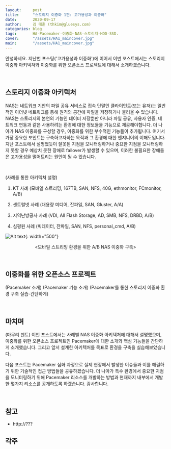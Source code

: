 ```yaml
---
layout:     post
title:      "스토리지 이중화 1편: 고가용성과 이중화"
date:       2020-09-17
author:     김 태훈 (thkim@gluesys.com)
categories: blog
tags:       HA-Pacemaker-이중화-NAS-스토리지-HDD-SSD.
cover:      "/assets/HA1_maincover.jpg"
main:       "/assets/HA1_maincover.jpg"
---
```


안녕하세요. 지난번 포스팅('고가용성과 이중화')에 이어서 이번 포스트에서는 스토리지 이중화 아키텍쳐와 이중화를 위한 오픈소스 프로젝트에 대해서 소개하겠습니다.


&nbsp;

## 스토리지 이중화 아키텍처

NAS는 네트워크 기반의 파일 공유 서비스로 접속 단말인 클라이언트(또는 유저)는 일반적인 이더넷 네트워크를 통해 원격의 공간에 파일을 저장하거나 불러올 수 있습니다. NAS는 스토리지의 본연의 기능인 데이터 저장뿐만 아니라 파일 공유, 사용자 인증, 네트워크 연동과 같은 사용하려는 환경에 대한 정보들을 기능으로 제공해야합니다. 더 나아가 NAS 이중화를 구성할 경우, 이중화를 위한 부수적인 기능들이 추가됩니다. 여기서 가장 중요한 포인트는 구축하고자하는 목적과 그 환경에 대한 엔지니어의 이해도입니다. 지난 포스트에서 설명했듯이 잘못된 지점을 모니터링하거나 중요한 지점을 모니터링하지 못할 경우 예상치 못한 장애로 failover가 발생할 수 있으며, 이러한 불필요한 장애들은 고가용성을 떨어트리는 원인이 될 수 있습니다.

&nbsp;

(사례를 통한 아키텍처 설명)
1. KT 사례 (모바일 스트리밍, 167TB, SAN, NFS, 40G, ethmonitor, FCmonitor, A/B)

2. 센트럴넷 사례 (대용량 미디어, 잔파일, SAN, Gluster, A/A)

3. 지역난방공사 사례 (VDI, All Flash Storage, AD, SMB, NFS, DRBD, A/B)

4. 심평원 사례 (빅데이터, 잔파일, SAN, NFS, personal_cmd,  A/B)

![Alt text](/assets/???.jpg){: width="500"}
<center>&#60;모바일 스트리밍 환경을 위한 A/B NAS 이중화 구축&#62;</center>

&nbsp;

## 이중화를 위한 오픈소스 프로젝트

(Pacemaker 소개)
(Pacemaker 기능 소개)
(Pacemaker를 통한 스토리지 이중화 환경 구축 실습-간단하게)

&nbsp;

## 마치며

(마무리 멘트)
이번 포스트에서는 사례별 NAS 이중화 아키텍처에 대해서 설명했으며, 이중화를 위한 오픈소스 프로젝트인 Pacemaker에 대한 소개와 핵심 기능들을 간단하게 소개했습니다. 그리고 앞서 설계한 아키텍처를 목표로 환경을 구축을 실습해보았습니다.

다음 포스트는 Pacemaker 심화 과정으로 실제 현장에서 발생한 이슈들과 이를 해결하기 위한 기술적인 접근 방법들을 공유하겠습니다. 더 나아가 특수 환경에서 중요한 지점을 모니터링하기 위해 Pacemaker 리소스를 개발하는 방법과 현재까지 내부에서 개발한 몇가지 리소스를 공개하도록 하겠습니다. 감사합니다.

&nbsp;

## 참고

 * http://???

## 각주

[^1]: https://???

